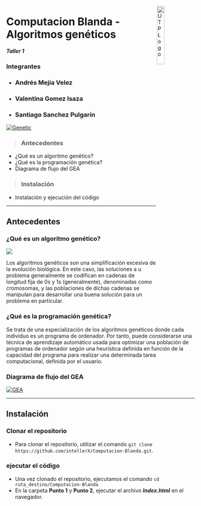 <a href="http://utp.edu.co"><img src="https://upload.wikimedia.org/wikipedia/commons/2/2c/Logo_U.T.P.png" title="UTPLogo" alt="UTPLogo" width="20%" height="20%" align="right"></a>

# Computacion Blanda - Algoritmos genéticos

***Taller 1***

### Integrantes

- <h3>Andrés Mejía Velez</h3>
- <h3>Valentina Gomez Isaza</h3>
- <h3>Santiago Sanchez Pulgarín</h3>


<a href="https://planetachatbot.com/entendiendo-los-algoritmos-gen%C3%A9ticos-un-caso-de-uso-en-el-entorno-organizacional-a745c157fa8c"><img src="https://miro.medium.com/max/700/1*QlX_DwTAY9Q7UDS3tFb9sg.png" title="Genetic" alt="Genetic" align="center"></a>

> <h3> Antecedentes </h3>

- ¿Qué es un algoritmo genético?
- ¿Qué es la programación genética?
- Diagrama de flujo del GEA

> <h3> Instalación </h3>

- Instalación y ejecución del código

---

## Antecedentes

### ¿Qué es un algoritmo genético?

<a href="http://bluechip.ignaciogavilan.com/2019/05/el-retorno-de-los-algoritmos-geneticos.html"><img src="https://4.bp.blogspot.com/-Ad4qA_iiXjA/XM9YOqs0tdI/AAAAAAAAPWo/AcsxT2jmOQIXXdfmCDehlMLe5jwxsRXugCLcBGAs/s1600/dna-Genetic-Algorithm-430.jpg"></a>

Los algoritmos genéticos son una simplificación excesiva de la evolución biológica. En este caso, las soluciones a u problema generalmente se codifican en cadenas de longitud fija de 0s y 1s (generalmente), denominadas como cromosomas, y las poblaciones de dichas cadenas se manipulan para desarrollar una buena solución para un problema en particular.

### ¿Qué es la programación genética?

Se trata de una especialización de los algoritmos genéticos donde cada individuo es un programa de ordenador. Por tanto, puede considerarse una técnica de aprendizaje automático usada para optimizar una población de programas de ordenador según una heurística definida en función de la capacidad del programa para realizar una determinada tarea computacional, definida por el usuario. 

### Diagrama de flujo del GEA

<a href="https://ibb.co/nwqkNFj"><img src="https://i.ibb.co/7SxydqK/GEA.png" alt="GEA" border="0"></a>

---

## Instalación

### Clonar el repositorio

- Para clonar el repositorio, utilizar el comando `git clone https://github.com/intellerX/Computacion-Blanda.git`.

### ejecutar el código

- Una vez clonado el repositorio, ejecutamos el comando `cd ruta_destino/Computacion-Blanda`
- En la carpeta **Punto 1** y **Punto 2**, ejecutar el archivo ***Index.html*** en el navegador.
